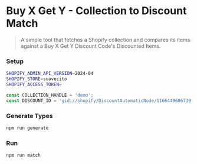 # Buy X Get Y - Collection to Discount Match

> A simple tool that fetches a Shopify collection and compares its items against a Buy X Get Y Discount Code's Discounted Items.

### Setup

```bash
SHOPIFY_ADMIN_API_VERSION=2024-04
SHOPIFY_STORE=suavecito
SHOPIFY_ACCESS_TOKEN=
```

```javascript
const COLLECTION_HANDLE = 'demo';
const DISCOUNT_ID = 'gid://shopify/DiscountAutomaticNode/1166449606739';
```

### Generate Types

```bash
npm run generate
```

### Run

```bash
npm run match
```
